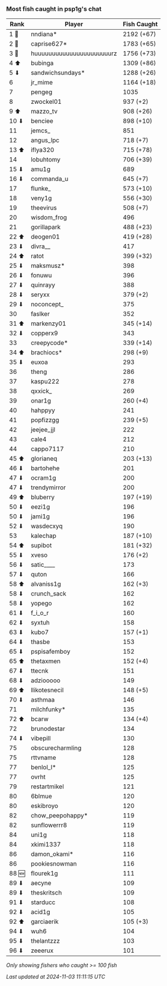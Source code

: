 ### Most fish caught in psp1g's chat
| Rank | Player | Fish Caught |
|------|--------|-----------|
| 1 🥇  | nndiana*  | 2192 (+67) |
| 2 🥈  | caprise627*  | 1783 (+65) |
| 3 🥉  | huuuuuuuuuuuuuuuuuuuuuurz  | 1756 (+73) |
| 4 ⬆ | bubinga  | 1309 (+86) |
| 5 ⬇ | sandwichsundays*  | 1288 (+26) |
| 6  | jr_mime  | 1164 (+18) |
| 7  | pengeg  | 1035 |
| 8  | zwockel01  | 937 (+2) |
| 9 ⬆ | mazzo_tv  | 908 (+26) |
| 10 ⬇ | benciee  | 898 (+10) |
| 11  | jemcs_  | 851 |
| 12  | angus_lpc  | 718 (+7) |
| 13 ⬆ | iflya320  | 715 (+78) |
| 14  | lobuhtomy  | 706 (+39) |
| 15 ⬇ | amu1g  | 689 |
| 16 ⬇ | commanda_u  | 645 (+7) |
| 17  | flunke_  | 573 (+10) |
| 18  | veny1g  | 556 (+30) |
| 19  | theevirus  | 508 (+7) |
| 20  | wisdom_frog  | 496 |
| 21  | gorillapark  | 488 (+23) |
| 22 ⬆ | deogen01  | 419 (+28) |
| 23 ⬇ | divra__  | 417 |
| 24 ⬆ | ratot  | 399 (+32) |
| 25 ⬇ | maksmusz*  | 398 |
| 26 ⬇ | fonuwu  | 396 |
| 27 ⬇ | quinrayy  | 388 |
| 28 ⬇ | seryxx  | 379 (+2) |
| 29 ⬇ | noconcept_  | 375 |
| 30  | faslker  | 352 |
| 31 ⬆ | markenzy01  | 345 (+14) |
| 32 ⬇ | copperx9  | 343 |
| 33  | creepycode*  | 339 (+14) |
| 34 ⬆ | brachiocs*  | 298 (+9) |
| 35 ⬇ | euxoa  | 293 |
| 36  | theng  | 286 |
| 37  | kaspu222  | 278 |
| 38  | qxxick_  | 269 |
| 39  | onar1g  | 260 (+4) |
| 40  | hahppyy  | 241 |
| 41  | popfizzgg  | 239 (+5) |
| 42  | jeejee_jjl  | 222 |
| 43  | cale4  | 212 |
| 44  | cappo7117  | 210 |
| 45 ⬆ | glorianeq  | 203 (+13) |
| 46 ⬇ | bartohehe  | 201 |
| 47 ⬇ | ocram1g  | 200 |
| 47 ⬇ | trendymirror  | 200 |
| 49 ⬆ | bluberry  | 197 (+19) |
| 50 ⬇ | eezi1g  | 196 |
| 50 ⬇ | jami1g  | 196 |
| 52 ⬇ | wasdecxyq  | 190 |
| 53  | kalechap  | 187 (+10) |
| 54 ⬆ | supibot  | 181 (+32) |
| 55 ⬇ | xveso  | 176 (+2) |
| 56 ⬇ | satic____  | 173 |
| 57 ⬇ | quton  | 166 |
| 58 ⬆ | alvaniss1g  | 162 (+3) |
| 58 ⬇ | crunch_sack  | 162 |
| 58 ⬇ | yopego  | 162 |
| 61 ⬇ | f_i_o_r  | 160 |
| 62 ⬇ | syxtuh  | 158 |
| 63 ⬇ | kubo7  | 157 (+1) |
| 64 ⬇ | thasbe  | 153 |
| 65 ⬇ | pspisafemboy  | 152 |
| 65 ⬆ | thetaxmen  | 152 (+4) |
| 67 ⬇ | ttecnk  | 151 |
| 68 ⬇ | adziooooo  | 149 |
| 69 ⬆ | llikotesnecil  | 148 (+5) |
| 70 ⬇ | asthmaa  | 146 |
| 71  | milchfunky*  | 135 |
| 72 ⬆ | bcarw  | 134 (+4) |
| 72  | brunodestar  | 134 |
| 74 ⬇ | vibepill  | 130 |
| 75  | obscurecharmling  | 128 |
| 75  | rttvname  | 128 |
| 77  | benlol_l*  | 125 |
| 77  | ovrht  | 125 |
| 79  | restartmikel  | 121 |
| 80  | 6blmue  | 120 |
| 80  | eskibroyo  | 120 |
| 82  | chow_peepohappy*  | 119 |
| 82  | sunflowerrr8  | 119 |
| 84  | uni1g  | 118 |
| 84  | xkimi1337  | 118 |
| 86  | damon_okami*  | 116 |
| 86  | pookiesnowman  | 116 |
| 88 🆕 | flourek1g  | 111 |
| 89 ⬇ | aecyne  | 109 |
| 89 ⬇ | theskritsch  | 109 |
| 91 ⬇ | starducc  | 108 |
| 92 ⬇ | acid1g  | 105 |
| 92 ⬆ | garciaerik  | 105 (+3) |
| 94 ⬇ | wuh6  | 104 |
| 95 ⬇ | thelantzzz  | 103 |
| 96 ⬇ | zeeerux  | 101 |

_Only showing fishers who caught >= 100 fish_

_Last updated at 2024-11-03 11:11:15 UTC_